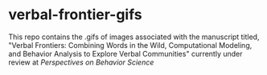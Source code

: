 # verbal-frontier-gifs
This repo contains the .gifs of images associated with the manuscript titled, "Verbal Frontiers: Combining Words in the Wild, Computational Modeling, and Behavior Analysis to Explore Verbal Communities" currently under review at _Perspectives on Behavior Science_
